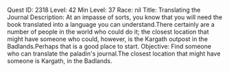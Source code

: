 Quest ID: 2318
Level: 42
Min Level: 37
Race: nil
Title: Translating the Journal
Description: At an impasse of sorts, you know that you will need the book translated into a language you can understand.There certainly are a number of people in the world who could do it; the closest location that might have someone who could, however, is the Kargath outpost in the Badlands.Perhaps that is a good place to start.
Objective: Find someone who can translate the paladin's journal.The closest location that might have someone is Kargath, in the Badlands.
